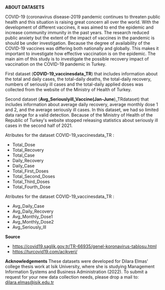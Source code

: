 **ABOUT DATASETS**

COVID-19 (coronavirus disease-2019 pandemic continues to threaten public health and this situation is raising great concern all over the world. With the development of different vaccines, it was aimed to end the epidemic and increase community immunity in the past years. The research reduced public anxiety but the extent of the impact of vaccines in the pandemic is should be under investigation. Because the degree of availability of the COVID-19 vaccines was differing both nationally and globally. This makes it important to investigate how effective vaccination is on the epidemic. The main aim of this study is to investigate the possible recovery impact of vaccination on the COVID-19 pandemic in Turkey.

First dataset (**COVID-19_vaccinesdata_TR**) that includes information about the total and daily cases, the total-daily deaths, the total-daily recovery, numbers of seriously ill cases and the total-daily applied doses was collected from the website of the Ministry of Health of Turkey.

Second dataset (**Avg_Seriouslyill_Vaccine(Jan-June**)_TRdataset) that includes information about  average daily recovery, average monthly dose 1 and 2, and the average seriously ill cases. In this dataset, we had so limited data range for a valid detection. Because of the Ministry of Health of the Republic of Turkey's website stopped releasing statistics about seriously ill cases in the second half of 2021.


Atributes for the dataset COVID-19_vaccinesdata_TR : 
- Total_Dose
- Total_Recovery
- Total_Case
- Daily_Recovery
- Daily_Case
- Total_First_Doses
- Total_Second_Doses
- Total_Third_Doses
- Total_Fourth_Dose

Atributes for the dataset COVID-19_vaccinesdata_TR : 
- Avg_Daily_Case
- Avg_Daily_Recovery
- Avg_Monthly_Dose1
- Avg_Monthly_Dose2
- Avg_Seriously_Ill

**Source**
- https://covid19.saglik.gov.tr/TR-66935/genel-koronavirus-tablosu.html
- https://turcovid19.com/acikveri/

**Acknowledgements**
These datasets were developed for Dilara Elmas' college thesis work at Isik University, where she is studying Management Information Systems and Business Administration (2022). To submit a request for your new data collection needs, please drop a mail to: dilara.elmas@isik.edu.tr

